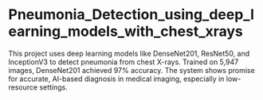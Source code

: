 # Pneumonia_Detection_using_deep_learning_models_with_chest_xrays
This project uses deep learning models like DenseNet201, ResNet50, and InceptionV3 to detect pneumonia from chest X-rays. Trained on 5,947 images, DenseNet201 achieved 97% accuracy. The system shows promise for accurate, AI-based diagnosis in medical imaging, especially in low-resource settings.
